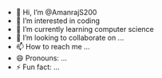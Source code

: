 - 👋 Hi, I’m @AmanrajS200
- 👀 I’m interested in coding 
- 🌱 I’m currently learning computer science 
- 💞️ I’m looking to collaborate on ...
- 📫 How to reach me ...
- 😄 Pronouns: ...
- ⚡ Fun fact: ...

<!---
AmanrajS200/AmanrajS200 is a ✨ special ✨ repository because its `README.md` (this file) appears on your GitHub profile.
You can click the Preview link to take a look at your changes.
--->
